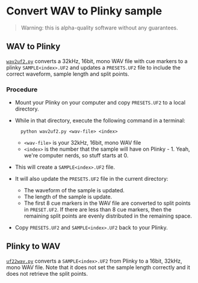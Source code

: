 # Convert WAV to Plinky sample

> Warning: this is alpha-quality software without any guarantees.

## WAV to Plinky

[`wav2uf2.py`](wav2uf2.py) converts a 32kHz, 16bit, mono WAV file with cue
markers to a plinky `SAMPLE<index>.UF2` and updates a `PRESETS.UF2` file to
include the correct waveform, sample length and split points.

### Procedure

* Mount your Plinky on your computer and copy `PRESETS.UF2` to a local
  directory.
* While in that directory, execute the following command in a terminal:

        python wav2uf2.py <wav-file> <index>

  * `<wav-file>` is your 32kHz, 16bit, mono WAV file
  * `<index>` is the number that the sample will have on Plinky - 1.
     Yeah, we're computer nerds, so stuff starts at 0.

* This will create a `SAMPLE<index>.UF2` file.
* It will also update the `PRESETS.UF2` file in the current directory:
  * The waveform of the sample is updated.
  * The length of the sample is update.
  * The first 8 cue markers in the WAV file are converted to split points
    in `PRESET.UF2`. If there are less than 8 cue markers, then the remaining
    split points are evenly distributed in the remaining space.
* Copy `PRESETS.UF2` and `SAMPLE<index>.UF2` back to your Plinky.

## Plinky to WAV

[`uf22wav.py`](uf22wav.py) converts a `SAMPLE<index>.UF2` from Plinky to a
16bit, 32kHz, mono WAV file. Note that it does not set the sample length
correctly and it does not retrieve the split points.